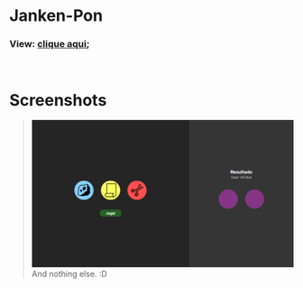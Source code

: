 # Janken-Pon

### <b>View:</b> [clique aqui](https://henrilima.github.io/nash.janken-pon/);

 <br/>

# Screenshots

> ![Desktop](./assets/screen.png)
And nothing else. :D
